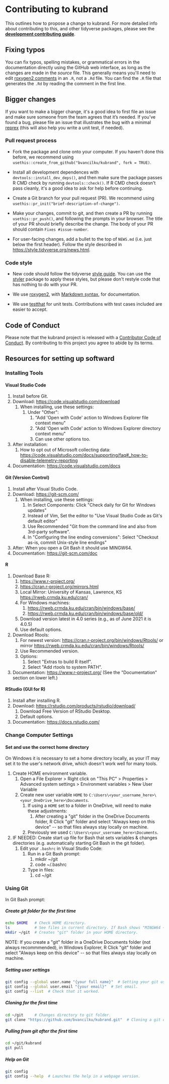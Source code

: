 # Contributing to kubrand

This outlines how to propose a change to kubrand. 
For more detailed info about contributing to this, and other tidyverse packages, please see the
[**development contributing guide**](https://rstd.io/tidy-contrib). 

## Fixing typos

You can fix typos, spelling mistakes, or grammatical errors in the documentation directly using the GitHub web interface, as long as the changes are made in the _source_ file. 
This generally means you'll need to edit [roxygen2 comments](https://roxygen2.r-lib.org/articles/roxygen2.html) in an `.R`, not a `.Rd` file. 
You can find the `.R` file that generates the `.Rd` by reading the comment in the first line.

## Bigger changes

If you want to make a bigger change, it's a good idea to first file an issue and make sure someone from the team agrees that it’s needed. 
If you’ve found a bug, please file an issue that illustrates the bug with a minimal 
[reprex](https://www.tidyverse.org/help/#reprex) (this will also help you write a unit test, if needed).

### Pull request process

*   Fork the package and clone onto your computer. If you haven't done this before, we recommend using `usethis::create_from_github("bvancilku/kubrand", fork = TRUE)`.

*   Install all development dependences with `devtools::install_dev_deps()`, and then make sure the package passes R CMD check by running `devtools::check()`. 
    If R CMD check doesn't pass cleanly, it's a good idea to ask for help before continuing. 
*   Create a Git branch for your pull request (PR). We recommend using `usethis::pr_init("brief-description-of-change")`.

*   Make your changes, commit to git, and then create a PR by running `usethis::pr_push()`, and following the prompts in your browser.
    The title of your PR should briefly describe the change.
    The body of your PR should contain `Fixes #issue-number`.

*  For user-facing changes, add a bullet to the top of `NEWS.md` (i.e. just below the first header). Follow the style described in <https://style.tidyverse.org/news.html>.

### Code style

*   New code should follow the tidyverse [style guide](https://style.tidyverse.org). 
    You can use the [styler](https://CRAN.R-project.org/package=styler) package to apply these styles, but please don't restyle code that has nothing to do with your PR.  

*  We use [roxygen2](https://cran.r-project.org/package=roxygen2), with [Markdown syntax](https://cran.r-project.org/web/packages/roxygen2/vignettes/rd-formatting.html), for documentation.  

*  We use [testthat](https://cran.r-project.org/package=testthat) for unit tests. 
   Contributions with test cases included are easier to accept.  

## Code of Conduct

Please note that the kubrand project is released with a
[Contributor Code of Conduct](CODE_OF_CONDUCT.md). By contributing to this
project you agree to abide by its terms.

## Resources for setting up softward

### Installing Tools

#### Visual Studio Code

1.  Install before Git.
2.  Download: <https://code.visualstudio.com/download>
    1.  When installing, use these settings:
        1.  Under "Other":
            1.  "Add 'Open with Code' action to Windows Explorer file
                context menu"
            2.  "Add 'Open with Code' action to Windows Explorer
                directory context menu"
            3.  Can use other options too.
3.  After installation:
    1.  How to opt out of Microsoft collecting data:
        <https://code.visualstudio.com/docs/supporting/faq#_how-to-disable-telemetry-reporting>
4.  Documentation: <https://code.visualstudio.com/docs>

#### Git (Version Control)

1.  Install after Visual Studio Code.
2.  Download: <https://git-scm.com/>
    1.  When installing, use these settings:
        1.  In Select Components: Click "Check daily for Git for Windows
            updates"
        2.  Instead of Vim, Set the editor to "Use Visual Studio Code as
            Git's default editor"
        3.  Use Recommended "Git from the command line and also from
            3rd-party software".
        4.  In "Configuring the line ending conversions": Select
            "Checkout as-is, commit Unix-style line endings"
3.  After: When you open a Git Bash it should use MINGW64.
4.  Documentation: <https://git-scm.com/doc>

#### R

1.  Download Base R:
    1.  <https://www.r-project.org/>
    2.  <https://cran.r-project.org/mirrors.html>
    3.  Local Mirror: University of Kansas, Lawrence, KS
        <https://rweb.crmda.ku.edu/cran/>
    4.  For Windows machines:
        1.  <https://rweb.crmda.ku.edu/cran/bin/windows/base/>
        2.  <https://rweb.crmda.ku.edu/cran/bin/windows/base/old/>
    5.  Download version latest in 4.0 series (e.g., as of June 2021 it is 4.0.5)
    6.  Use default options.
2.  Download Rtools:
    1.  For newest version:
        <https://cran.r-project.org/bin/windows/Rtools/>
        or mirror <https://rweb.crmda.ku.edu/cran/bin/windows/Rtools/>
    2.  Use Recommended version.
    3.  Options:
        1.  Select "Extras to build R itself".
        2.  Select "Add rtools to system PATH".
3.  Documentation: <https://www.r-project.org/> (See the "Documentation"
    section on lower left.)

#### RStudio (GUI for R)

1.  Install after installing R.
2.  Download: <https://rstudio.com/products/rstudio/download/>
    1.  Download Free Version of RStudio Desktop.
    2.  Default options.
3.  Documentation: <https://docs.rstudio.com/>

### Change Computer Settings

#### Set and use the correct home directory

On Windows it is necessary to set a home directory locally, as your IT
may set it to the user's network drive, which doesn't work well for many
tools.

1.  Create HOME environment variable.
    1.  Open a File Explorer &gt; Right click on "This PC" &gt;
        Properties &gt; Advanced system settings &gt; Environment
        variables &gt; New User Variable
    2.  Create new user variable `HOME` to
        `C:\Users\<your_username_here>\<your_OneDrive_here>\Documents`.
        1.  If using a `HOME` set to a folder in OneDrive, will need to
            make these adjustments:
            1.  After creating a "git" folder in the OneDrive Documents
                folder, R Click "git" folder and select "Always keep on
                this device" -- so that files always stay locally on
                machine.
        2.  Previously we used
            `C:\Users\<your_username_here>\Documents`.
2.  IF NEEDED: Create start up file for Bash that sets variables &
    changes directories (e.g. automatically starting Git Bash in the git
    folder).
    1.  Edit your `.bashrc` in Visual Studio Code:
        1.  Run in a Git Bash prompt:
            1.  mkdir \~/git
            2.  code \~/.bashrc
        2.  Type in files:
            1.  cd \~/git

### Using Git

In Git Bash prompt:

##### Create git folder for the first time

``` bash
echo $HOME   # Check HOME directory.
ls           # See files in current directory. If Bash shows "MINGW64 ~" then you should be in HOME.
mkdir ~/git  # Creates "git" folder in your HOME directory.
```

NOTE: If you create a "git" folder in a OneDrive Documents folder (not
always recommmended), in Windows Explorer, R Click "git" folder and
select "Always keep on this device" -- so that files always stay locally
on machine.

##### Setting user settings

``` bash
git config --global user.name "{your full name}"  # Setting your git username.
git config --global user.email "{your email}"  # Set email.
git config --list  # Check that it worked.
```

##### Cloning for the first time

``` bash
cd ~/git     # Changes directory to git folder.
git clone "https://github.com/bvancilku/kubrand.git"  # Cloning a git drive.
```

##### Pulling from git after the first time

``` bash
cd ~/git/kubrand
git pull
```

##### Help on Git

``` bash
git config
git config --help  # Launches the help in a webpage version.
```



